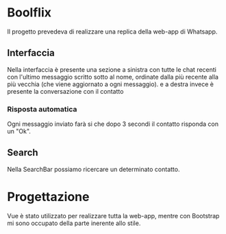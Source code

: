 # Boolflix #
Il progetto prevedeva di realizzare una replica della web-app di Whatsapp.

## Interfaccia ##
Nella interfaccia è presente una sezione a sinistra con tutte le chat recenti con l'ultimo messaggio scritto sotto al nome, ordinate dalla più recente alla più vecchia (che viene aggiornato a ogni messaggio). e a destra invece è presente la conversazione con il contatto

### Risposta automatica ###
Ogni messaggio inviato farà si che dopo 3 secondi il contatto risponda con un "Ok".

## Search ##
Nella SearchBar possiamo ricercare un determinato contatto.

# Progettazione #
Vue è stato utilizzato per realizzare tutta la web-app, mentre con Bootstrap mi sono occupato della parte inerente allo stile.
